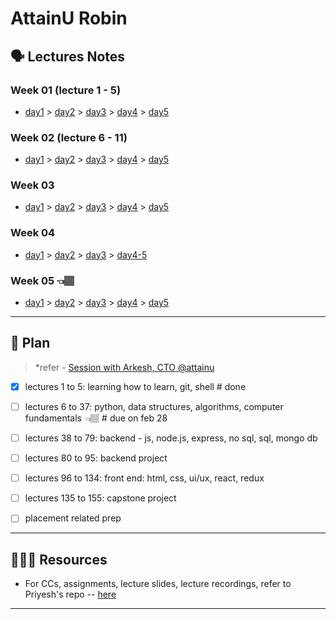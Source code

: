 # AttainU Robin

## 🗣 Lectures Notes

### Week 01 (lecture 1 - 5)

- [day1](https://www.evernote.com/l/Abo2iOQ1ArSvlkbB3oYs4iK2AE7J11538UU) > [day2](https://www.evernote.com/l/AboQFHrj3c5C3OC771S3kTmY1fxN4MStlI0) > [day3](https://www.evernote.com/l/Abp_67qfL9dOg6K--hJ40DMZeLhLhR8BTW0) > [day4](https://www.evernote.com/l/Abp-cXwfUiFgf1dmyHGPL8HOGah6OWGZZSA) > [day5](https://www.evernote.com/l/AbqDvkH1-Fj7L8G-ToU9S7LIX-fXLuJnqK8)

### Week 02 (lecture 6 - 11)

- [day1](https://www.evernote.com/l/AbqbqYY8gFBFWljgrKMNvy1FL7QzGDXWdZA) > [day2](https://www.evernote.com/l/AbpbQwU2uGFFoZxPIa9pgfYeJFIJUeexN0o) > [day3](https://drive.google.com/open?id=1gRtettH89y6mepohtzvfbIsjWdc8rX-p) > [day4](https://github.com/rahul-choudhary-au7/au7-lecture-notes/blob/master/week02/lecture%209.md) > [day5](https://github.com/rahul-choudhary-au7/au7-lecture-notes/blob/master/week02/lecture10.md)

### Week 03

 - [day1](https://github.com/rahul-choudhary-au7/au7-lecture-notes/blob/master/week03/day1.md) > [day2](https://github.com/rahul-choudhary-au7/au7-lecture-notes/blob/master/week03/day2.md) > [day3](https://github.com/rahul-choudhary-au7/au7-lecture-notes/blob/master/week03/day3.ipynb) > [day4](https://github.com/rahul-choudhary-au7/au7-lecture-notes/blob/master/week03/day4.ipynb) > [day5](https://github.com/rahul-choudhary-au7/au7-lecture-notes/blob/master/week03/day4.ipynb)

### Week 04 

- [day1](https://github.com/rahul-choudhary-au7/au7-lecture-notes/blob/master/week04/day1.ipynb) > [day2](https://github.com/rahul-choudhary-au7/au7-lecture-notes/blob/master/week04/day2.ipynb) > [day3](https://github.com/rahul-choudhary-au7/au7-lecture-notes/blob/master/week04/day3.ipynb) > [day4-5](https://github.com/rahul-choudhary-au7/au7-lecture-notes/blob/master/week04/day4-5.ipynb)

### Week 05 👈🏽

- [day1](https://github.com/rahul-choudhary-au7/au7-lecture-notes/blob/master/week05/day1.ipynb) > [day2](https://github.com/rahul-choudhary-au7/au7-lecture-notes/blob/master/week05/day2.ipynb) > [day3](https://github.com/rahul-choudhary-au7/au7-lecture-notes/blob/master/week05/day3.ipynb) > [day4](https://github.com/rahul-choudhary-au7/au7-lecture-notes/blob/master/week05/day4.ipynb) > [day5](https://github.com/rahul-choudhary-au7/au7-lecture-notes/blob/master/week05/day5.ipynb)

***

## 🎯 Plan
> *refer - [Session with Arkesh, CTO @attainu](https://www.evernote.com/l/AboxkzVPUx0RfxO4tk4_go1VHgzmMv7uW78)

- [x] lectures 1 to 5: learning how to learn, git, shell # done

- [ ] lectures 6 to 37: python, data structures, algorithms, computer fundamentals 👈🏽 # due on feb 28 

- [ ] lectures 38 to 79: backend - js, node.js, express, no sql, sql, mongo db 

- [ ] lectures 80 to 95: backend project

- [ ] lectures 96 to 134: front end: html, css, ui/ux, react, redux

- [ ] lectures 135 to 155: capstone project

- [ ] placement related prep 
 

***

## 👨🏻‍💻 Resources
- For CCs, assignments, lecture slides, lecture recordings, refer to Priyesh's repo -- [here](https://github.com/never2average/AttainU-CCs)

***
